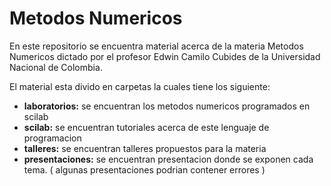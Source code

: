 # Metodos Numericos

En este repositorio se encuentra material acerca de la materia Metodos Numericos dictado por el profesor Edwin Camilo Cubides de la Universidad Nacional de Colombia.

El material esta divido en carpetas la cuales tiene los siguiente:
- **laboratorios:** se encuentran los metodos numericos programados en scilab
- **scilab:** se encuentran tutoriales acerca de este lenguaje de programacion
- **talleres:** se encuentran talleres propuestos para la materia
- **presentaciones:** se encuentran presentacion donde se exponen cada tema. ( algunas presentaciones podrian contener errores )
